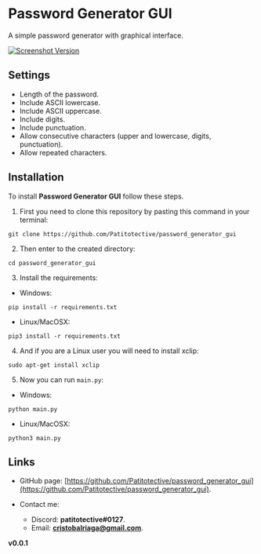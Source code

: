 # Password Generator GUI
A simple password generator with graphical interface.

[![Screenshot Version](https://github.com/Patitotective/password_generator_gui/blob/main/Images/screenshot.png)](https://github.com/Patitotective/password_generator_gui/blob/main/Images/screenshot.png)

## Settings
- Length of the password.
- Include ASCII lowercase.
- Include ASCII uppercase.
- Include digits.
- Include punctuation.
- Allow consecutive characters (upper and lowercase, digits, punctuation).
- Allow repeated characters.

## Installation
To install **Password Generator GUI** follow these steps.
1. First you need to clone this repository by pasting this command in your terminal:
```shell
git clone https://github.com/Patitotective/password_generator_gui
```
2. Then enter to the created directory:
```shell
cd password_generator_gui
```
3. Install the requirements:
- Windows:
```shell
pip install -r requirements.txt
```
- Linux/MacOSX:
```shell
pip3 install -r requirements.txt
```

4. And if you are a Linux user you will need to install xclip:
```shell
sudo apt-get install xclip
```
5. Now you can run `main.py`:
- Windows:
```shell
python main.py
```
- Linux/MacOSX:
```shell
python3 main.py
```

## Links

- GitHub page: [https://github.com/Patitotective/password_generator_gui](https://github.com/Patitotective/password_generator_gui).

- Contact me:
  - Discord: **patitotective#0127**.
  - Email: **cristobalriaga@gmail.com**.


**v0.0.1**
